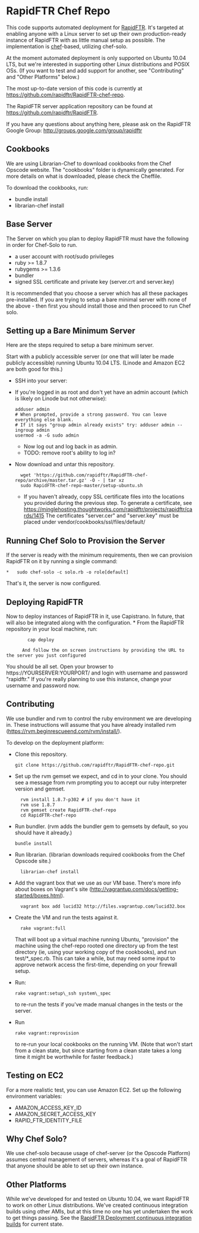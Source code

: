 # RapidFTR Chef Repo #

This code supports automated deployment for [RapidFTR](http://rapidftr.com/). It's targeted at enabling anyone with a Linux server to set up their own production-ready instance of RapidFTR with as little manual setup as possible. The implementation is [chef](http://www.opscode.com/chef/)-based, utilizing chef-solo.

At the moment automated deployment is only supported on Ubuntu 10.04 LTS, but we're interested in supporting other Linux distributions and POSIX OSs. (If you want to test and add support for another, see "Contributing" and "Other Platforms" below.)

The most up-to-date version of this code is currently at <https://github.com/rapidftr/RapidFTR-chef-repo>.

The RapidFTR server application repository can be found at <https://github.com/rapidftr/RapidFTR>.

If you have any questions about anything here, please ask on the RapidFTR Google Group: <http://groups.google.com/group/rapidftr>

## Cookbooks ##

We are using Librarian-Chef to download cookbooks from the Chef Opscode website.
The "cookbooks" folder is dynamically generated.
For more details on what is downloaded, please check the Cheffile.

To download the cookbooks, run:

  * bundle install
  * librarian-chef install

## Base Server ##

The Server on which you plan to deploy RapidFTR must have the following in order for Chef-Solo to run.

  * a user account with root/sudo privileges
  * ruby >= 1.8.7
  * rubygems >= 1.3.6
  * bundler
  * signed SSL certificate and private key (server.crt and server.key)

It is recommended that you choose a server which has all these packages pre-installed. If you are trying to setup a bare minimal server with none of the above - then first you should install those and then proceed to run Chef solo.

## Setting up a Bare Minimum Server ##

Here are the steps required to setup a bare minimum server.

Start with a publicly accessible server (or one that will later be made publicly accessible) running Ubuntu 10.04 LTS. (Linode and Amazon EC2 are both good for this.)

*	SSH into your server:

*	If you're logged in as root and don't yet have an admin account (which is likely on Linode but not otherwise):

		adduser admin
		# When prompted, provide a strong password. You can leave everything else blank.
		# If it says "group admin already exists" try: adduser admin --ingroup admin
		usermod -a -G sudo admin
	
	*	Now log out and log back in as admin.
	*	TODO: remove root's ability to log in?

* Now download and untar this repository.

		wget 'https://github.com/rapidftr/RapidFTR-chef-repo/archive/master.tar.gz' -O - | tar xz
		sudo RapidFTR-chef-repo-master/setup-ubuntu.sh

	*	If you haven't already, copy SSL certificate files into the locations you provided during the previous step.
	  To generate a certificate, see https://minglehosting.thoughtworks.com/rapidftr/projects/rapidftr/cards/1415
	  The certificates "server.cer" and "server.key" must be placed under vendor/cookbooks/ssl/files/default/

## Running Chef Solo to Provision the Server ##

If the server is ready with the minimum requirements, then we can provision RapidFTR on it by running a single command:

	*	sudo chef-solo -c solo.rb -o role[default]

That's it, the server is now configured.

## Deploying RapidFTR ##

Now to deploy instances of RapidFTR in it, use Capistrano. In future, that will also be integrated along with the configuration.
		* From the RapidFTR repository in your local machine, run:

	  		cap deploy

		  And follow the on screen instructions by providing the URL to the server you just configured

You should be all set. Open your browser to https://YOURSERVER:YOURPORT/ and login with username and password "rapidftr." If you're really planning to use this instance, change your username and password now.

## Contributing ##

We use bundler and rvm to control the ruby environment we are developing in. These instructions will assume that you have already installed rvm (<https://rvm.beginrescueend.com/rvm/install/>).

To develop on the deployment platform:

*	Clone this repository.

		git clone https://github.com/rapidftr/RapidFTR-chef-repo.git

* Set up the rvm gemset we expect, and cd in to your clone. You should see a message from rvm prompting you to accept our ruby interpreter version and gemset.

		rvm install 1.8.7-p302 # if you don't have it
		rvm use 1.8.7
		rvm gemset create RapidFTR-chef-repo
		cd RapidFTR-chef-repo

*	Run bundler. (rvm adds the bundler gem to gemsets by default, so you should have it already.)

		bundle install

* Run librarian. (librarian downloads required cookbooks from the Chef Opscode site.)

		librarian-chef install

* Add the vagrant box that we use as our VM base. There's more info about boxes on Vagrant's site (<http://vagrantup.com/docs/getting-started/boxes.html>).

		vagrant box add lucid32 http://files.vagrantup.com/lucid32.box

* Create the VM and run the tests against it.

		rake vagrant:full

	That will boot up a virtual machine running Ubuntu, "provision" the machine using the chef-repo rooted one directory up from the test directory (ie, using your working copy of the cookbooks), and run test/*_spec.rb. This can take a while, but may need some input to approve network access the first-time, depending on your firewall setup. 

*	Run:

		rake vagrant:setup\_ssh system\_spec

	to re-run the tests if you've made manual changes in the tests or the server.

*	Run

		rake vagrant:reprovision

	to re-run your local cookbooks on the running VM. (Note that won't start from a clean state, but since starting from a clean state takes a long time it might be worthwhile for faster feedback.)

## Testing on EC2 ##

For a more realistic test, you can use Amazon EC2. Set up the following environment variables:

*	AMAZON\_ACCESS\_KEY\_ID
*	AMAZON\_SECRET\_ACCESS\_KEY
*	RAPID\_FTR\_IDENTITY\_FILE

## Why Chef Solo? ##

We use chef-solo because usage of chef-server (or the Opscode Platform) assumes central management of servers, whereas it's a goal of RapidFTR that anyone should be able to set up their own instance.

## Other Platforms ##

While we've developed for and tested on Ubuntu 10.04, we want RapidFTR to work on other Linux distributions. We've created continuous integration builds using other AMIs, but at this time no one has yet undertaken the work to get things passing. See the [RapidFTR Deployment continuous integration builds](http://ci.rapidftr.com:8111/project.html?projectId=project3&tab=projectOverview) for current state.
